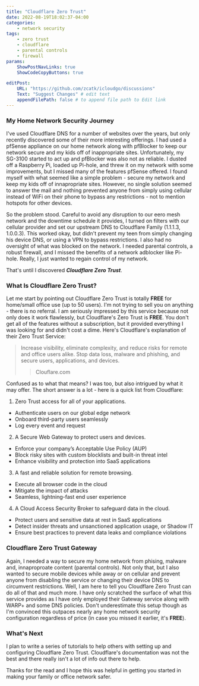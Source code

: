 ```yaml
---
title: "Cloudflare Zero Trust"
date: 2022-08-19T18:02:37-04:00
categories: 
    - network security
tags:
    - zero trust
    - cloudflare
    - parental controls
    - firewall
params:
    ShowPostNavLinks: true
    ShowCodeCopyButtons: true

editPost:
    URL: "https://github.com/zcatk/icloudgo/discussions"
    Text: "Suggest Changes" # edit text
    appendFilePath: false # to append file path to Edit link
---
```


### My Home Network Security Journey

I've used Cloudflare DNS for a number of websites over the years, but only recently discovered some of their more interesting offerings. I had used a pfSense appliance on our home network along with pfBlocker to keep our network secure and my kids off of inappropriate sites. Unfortunately, my SG-3100 started to act up and pfBlocker was also not as reliable. I dusted off a Raspberry Pi, loaded up Pi-hole, and threw it on my network with some improvements, but I missed many of the features pfSense offered. I found myself with what seemed like a simple problem - secure my network and keep my kids off of innapropriate sites. However, no single solution seemed to answer the mail and nothing prevented anyone from simply using cellular instead of WiFi on their phone to bypass any restrictions - not to mention hotspots for other devices. 

So the problem stood. Careful to avoid any disruption to our eero mesh network and the downtime schedule it provides, I turned on filters with our cellular provider and set our upstream DNS to Cloudflare Family (1.1.1.3, 1.0.0.3). This worked okay, but didn't prevent my teen from simply changing his device DNS, or using a VPN to bypass restrictions. I also had no oversight of what was blocked on the network. I needed parental controls, a robust firewall, and I missed the benefits of a network adblocker like Pi-hole. Really, I just wanted to regain control of my network. 

That's until I discovered ***Cloudflare Zero Trust***.

### What Is Cloudflare Zero Trust?

Let me start by pointing out Cloudflare Zero Trust is totally **FREE** for home/small office use (up to 50 users). I'm not trying to sell you on anything - there is no referral. I am seriously impressed by this service because not only does it work flawlessly, but Cloudflare's Zero Trust is **FREE**. You don't get all of the features without a subscription, but it provided everything I was looking for and didn't cost a dime. Here's Cloudflare's explanation of their Zero Trust Service:   

>Increase visibility, eliminate complexity, and reduce risks for remote and office users alike. Stop data loss, malware and phishing, and secure users, applications, and devices.
>>Clouflare.com

Confused as to what that means? I was too, but also intrigued by what it may offer. The short answer is a lot - here is a quick list from Cloudflare:

1) Zero Trust access for all of your applications.

- Authenticate users on our global edge network
- Onboard third-party users seamlessly
- Log every event and request

2) A Secure Web Gateway to protect users and devices.

- Enforce your company’s Acceptable Use Policy (AUP)
- Block risky sites with custom blocklists and built-in threat intel
- Enhance visibility and protection into SaaS applications

3) A fast and reliable solution for remote browsing.

- Execute all browser code in the cloud
- Mitigate the impact of attacks
- Seamless, lightning-fast end user experience

4) A Cloud Access Security Broker to safeguard data in the cloud.

- Protect users and sensitive data at rest in SaaS applications
- Detect insider threats and unsanctioned application usage, or Shadow IT
- Ensure best practices to prevent data leaks and compliance violations 

### Cloudflare Zero Trust Gateway

Again, I needed a way to secure my home network from phising, malware and, innaproproate content (parental controls). Not only that, but I also wanted to secure mobile devices while away or on cellular and prevent anyone from disabling the service or changing their device DNS to circumvent restrictions. Well, I am here to tell you Cloudflare Zero Trust can do all of that and much more. I have only scratched the surface of what this service provides as I have only employed their Gateway service along with WARP+ and some DNS policies. Don't underestimate this setup though as I'm convinced this outpaces nearly any home network security configuration regardless of price (in case you missed it earlier, it's **FREE**).

### What's Next

I plan to write a series of tutorials to help others with setting up and configuring Cloudflare Zero Trust. Cloudflare's documentation was not the best and there really isn't a lot of info out there to help.

Thanks for the read and I hope this was helpful in getting you started in making your family or office network safer.   
